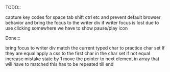 TODO::


capture key codes for space tab shift ctrl etc and prevent default browser behavior and bring the focus to the writer div
if writer focus is lost due to use clicking somewhere we have to show pause/play icon 


Done:::

bring focus to writer div
match the current typed char to practice char set
If they are equal apply a css to the first char in the char set
if not equal increase mistake state by 1 
move the pointer to next element in array that will have to matched
this has to be repeated till end 
